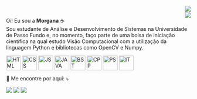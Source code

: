 <img align="right" src="https://github-readme-stats.vercel.app/api?username=morgasoresina&theme=cobalt&show_icons=true"><br>
<img align="right" src="https://github-readme-stats.vercel.app/api/top-langs?username=morgasoresina&show_icons=true&locale=en&layout=compact&theme=cobalt">

<p align="left"> 
  Oi! Eu sou a <strong>Morgana</strong> ☕<br>
  Sou estudante de Análise e Desenvolvimento de Sistemas na Universidade de Passo Fundo e, no momento, faço parte de uma bolsa de iniciação científica na qual estudo Visão Computacional com a utilização da linguagem Python e bibliotecas como OpenCV e Numpy.
</p>

<p align="left">
  <img align="center" alt="HTML" height="40" width="40" src="https://cdn.jsdelivr.net/gh/devicons/devicon/icons/html5/html5-original.svg">
  <img align="center" alt="CSS" height="40" width="40" src="https://cdn.jsdelivr.net/gh/devicons/devicon/icons/css3/css3-original.svg">
  <img align="center" alt="JS" height="40" width="40" src="https://cdn.jsdelivr.net/gh/devicons/devicon/icons/javascript/javascript-original.svg">
  <img align="center" alt="JAVA" height="40" width="40" src="https://cdn.jsdelivr.net/gh/devicons/devicon/icons/java/java-original.svg">
  <img align="center" alt="BST" height="40" width="40" src="https://cdn.jsdelivr.net/gh/devicons/devicon/icons/bootstrap/bootstrap-original.svg">
  <img align="center" alt="CPP" height="40" width="40" src="https://cdn.jsdelivr.net/gh/devicons/devicon/icons/cplusplus/cplusplus-original.svg">
  <img align="center" alt="PS" height="40" width="40" src="https://cdn.jsdelivr.net/gh/devicons/devicon/icons/photoshop/photoshop-plain.svg">
  <img align="center" alt="IT" height="40" width="40" src="https://cdn.jsdelivr.net/gh/devicons/devicon/icons/illustrator/illustrator-plain.svg">
</p>

<p align="left">
  💌 Me encontre por aqui: ⤵️
</p>

<p align="left">
  <a href="mailto:morgasoresina@gmail.com" alt="Gmail">
  <img src="https://img.shields.io/badge/Gmail-D14836?style=for-the-badge&logo=gmail&logoColor=white" /></a>

  <a href="https://www.linkedin.com/in/morgana-soresina-iora/" alt="Linkedin">
  <img src="https://img.shields.io/badge/LinkedIn-0077B5?style=for-the-badge&logo=linkedin&logoColor=white" /></a>

  <a href="https://www.instagram.com/morganaiora/?igshid=YmMyMTA2M2Y%3D" alt="Instagram">
  <img src="https://img.shields.io/badge/Instagram-E4405F?style=for-the-badge&logo=instagram&logoColor=white"/></a>
</p>  
